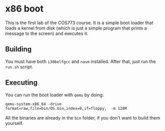 # x86 boot

This is the first lab of the COS773 course. It is a simple boot loader that loads a kernel from disk
(which is just a simple program that prints a message to the screen) and executes it.

## Building

You must have both `i386elfgcc` and `nasm` installed. After that, just run the `run.sh` script.

## Executing

You can run the boot loader with `qemu` by doing:

```
qemu-system-x86_64 -drive format=raw,file=bin/OS.bin,index=0,if=floppy,  -m 128M
```

All the binaries are already in the `bin` folder, if you don't want to build them yourself.
